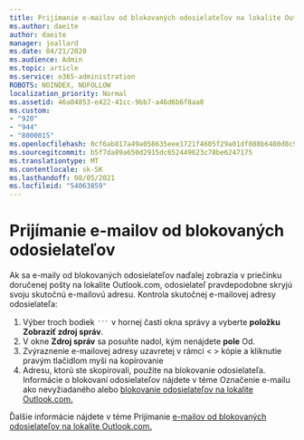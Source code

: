 ```yaml
---
title: Prijímanie e-mailov od blokovaných odosielateľov na lokalite Outlook.com
ms.author: daeite
author: daeite
manager: joallard
ms.date: 04/21/2020
ms.audience: Admin
ms.topic: article
ms.service: o365-administration
ROBOTS: NOINDEX, NOFOLLOW
localization_priority: Normal
ms.assetid: 46a04853-e422-41cc-9bb7-a46d6b6f8aa0
ms.custom:
- "920"
- "944"
- "8000015"
ms.openlocfilehash: 0cf6ab817a49a058635eee1721f4605f29a01df088b6400d8c90f5137efd30c1
ms.sourcegitcommit: b5f7da89a650d2915dc652449623c78be6247175
ms.translationtype: MT
ms.contentlocale: sk-SK
ms.lasthandoff: 08/05/2021
ms.locfileid: "54063859"
---
```

# <a name="receiving-email-from-blocked-senders"></a>Prijímanie e-mailov od blokovaných odosielateľov

Ak sa e-maily od blokovaných odosielateľov naďalej zobrazia v priečinku doručenej pošty na lokalite Outlook.com, odosielateľ pravdepodobne skryjú svoju skutočnú e-mailovú adresu. Kontrola skutočnej e-mailovej adresy odosielateľa:
  
1. Výber troch bodiek <img src='data:image/png;base64,iVBORw0KGgoAAAANSUhEUgAAABYAAAAPCAYAAADgbT9oAAAACXBIWXMAAA7EAAAOxAGVKw4bAAAAB3RJTUUH4wYLFhkF94QzeAAAAAd0RVh0QXV0aG9yAKmuzEgAAAAMdEVYdERlc2NyaXB0aW9uABMJISMAAAAKdEVYdENvcHlyaWdodACsD8w6AAAADnRFWHRDcmVhdGlvbiB0aW1lADX3DwkAAAAJdEVYdFNvZnR3YXJlAF1w/zoAAAALdEVYdERpc2NsYWltZXIAt8C0jwAAAAh0RVh0V2FybmluZwDAG+aHAAAAB3RFWHRTb3VyY2UA9f+D6wAAAAh0RVh0Q29tbWVudAD2zJa/AAAABnRFWHRUaXRsZQCo7tInAAAAL0lEQVQ4jWP8////fwYaACZaGDpq8HAzuKGhnqGhoR5DIaniNHMx42gGGTUYAwAAw6QRD6XFR1wAAAAASUVORK5CYII=' />
 v hornej časti okna správy a vyberte **položku Zobraziť zdroj správ**.
2. V okne **Zdroj správ** sa posuňte nadol, kým nenájdete **pole** Od.
3. Zvýraznenie e-mailovej adresy uzavretej v rámci \< \> kópie a  kliknutie pravým tlačidlom myši na kopírovanie
4. Adresu, ktorú ste skopírovali, použite na blokovanie odosielateľa. Informácie o blokovaní odosielateľov nájdete v téme Označenie e-mailu ako nevyžiadaného alebo [blokovanie odosielateľov na lokalite Outlook.com.](https://support.office.com/article/a3ece97b-82f8-4a5e-9ac3-e92fa6427ae4?wt.mc_id=Office_Outlook_com_Alchemy)

Ďalšie informácie nájdete v téme Prijímanie [e-mailov od blokovaných odosielateľov na lokalite Outlook.com.](https://support.office.com/article/265923a0-b52c-4157-92c8-370385215da1?wt.mc_id=Office_Outlook_com_Alchemy)